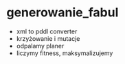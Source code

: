 # generowanie_fabul

- xml to pddl converter
- krzyżowanie i mutacje
- odpalamy planer
- liczymy fitness, maksymalizujemy